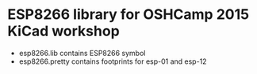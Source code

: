 # ESP8266 library for OSHCamp 2015 KiCad workshop 

* esp8266.lib contains ESP8266 symbol 
* esp8266.pretty contains footprints for esp-01 and esp-12
